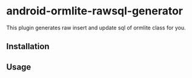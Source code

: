 # android-ormlite-rawsql-generator

This plugin generates raw insert and update sql of ormlite class for you.

## Installation


## Usage
